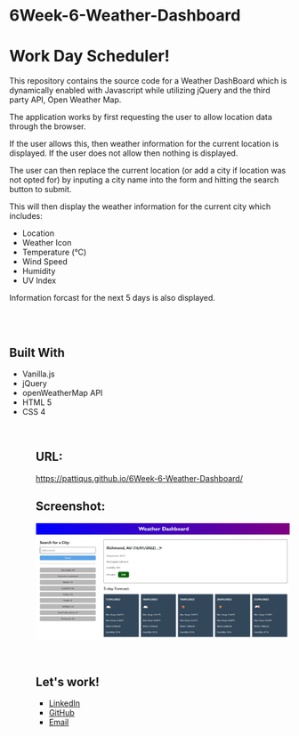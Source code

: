 # 6Week-6-Weather-Dashboard
<h1>Work Day Scheduler!</h1>
<body>
This repository contains the source code for a Weather DashBoard which is dynamically enabled with Javascript while utilizing jQuery and the third party API, Open Weather Map.

The application works by first requesting the user to allow location data through the browser. 

If the user allows this, then weather information for the current location is displayed.
If the user does not allow then nothing is displayed.

The user can then replace the current location (or add a city if location was not opted for) by inputing a city name into the form and hitting the search button to submit.

This will then display the weather information for the current city which includes:

<ul>
    <li>Location</li>
    <li>Weather Icon</li>
    <li>Temperature (°C)</li>
    <li>Wind Speed</li>
    <li>Humidity</li>
    <li>UV Index</li>
</ul>

Information forcast for the next 5 days is also displayed.




<br/>
<br/>

<h2>Built With</h2>
<ul>
    <li>Vanilla.js</li>
    <li>jQuery</li>
    <li>openWeatherMap API</li>
    <li>HTML 5</li>
    <li>CSS 4</li>
<ul>

<br/>
<h2>URL:</h2>

https://pattiqus.github.io/6Week-6-Weather-Dashboard/

<h2>Screenshot:</h2>

![6Week6-weatherDashboard-Screenshot](/assets/img/6week6-weatherDashboard-Screenshot.JPG)

</br>

<h2>Let's work!</h2>
<ul>
    <li><a href = https://www.linkedin.com/in/patrick-brown-52553410a>LinkedIn</li>
    <li><a href = https://github.com/Pattiqus>GitHub</li>
    <li><a href = Patticus.tv@gmail.com>Email</li>
</ul>